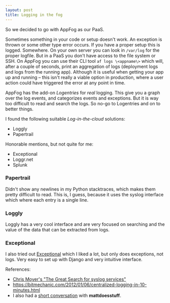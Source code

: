 ```yaml
---
layout: post
title: Logging in the fog
---
```

So we decided to go with AppFog as our PaaS.

Sometimes something in your code or setup doesn't work.
An exception is thrown or some other type error occurs. If you have a proper
setup this is logged. Somewhere. On your own server you can look in `/var/log`
for the proper logfile. But in a PaaS you don't have access to the file system
or SSH. On AppFog you can use their CLI tool `af logs \<appname\>` which will,
after a couple of seconds, print an aggregation of logs (deployment logs and
logs from the running app). Although it is useful when getting your app up and
running – this isn't really a viable option in production, where a user action
could have triggered the error at any point in time.

AppFog has the add-on _Logentries_ for *real* logging. This give you a graph
over the log events, and categorizes events and exceptions. But it is way too
difficult to read and search the logs.
So no-go to Logentries and on to better things.

I found the following suitable _Log-in-the-cloud_ solutions:

* Loggly
* Papertrail

Honorable mentions, but not quite for me:

* Exceptional
* Loggr.net
* Splunk


### Papertrail
Didn't show any newlines in my Python stacktraces, which makes them pretty
difficult to read.
This is, I guess, because it uses the syslog interface which where each entry is
a single line.

### Loggly
Loggly has a very cool interface and are very focused on searching and the value
of the data that can be extracted from logs.

### Exceptional
I also tried out [Exceptional](https://exceptional.io) which I liked a lot, but
only does exceptions, not logs. Very easy to set up with Django and very
intuitive interface.

References:

- [Chris Moyer's "The Great Search for syslog services"](https://blog.coredumped.org/2011/12/great-search-for-syslog-services.html)
- <https://bitmechanic.com/2012/01/06/centralized-logging-in-10-minutes.html>
 - I also had a [short conversation](https://mattdoesstuff.wordpress.com/2013/02/07/logging-and-application-performance-management-options/) with **mattdoesstuff**.